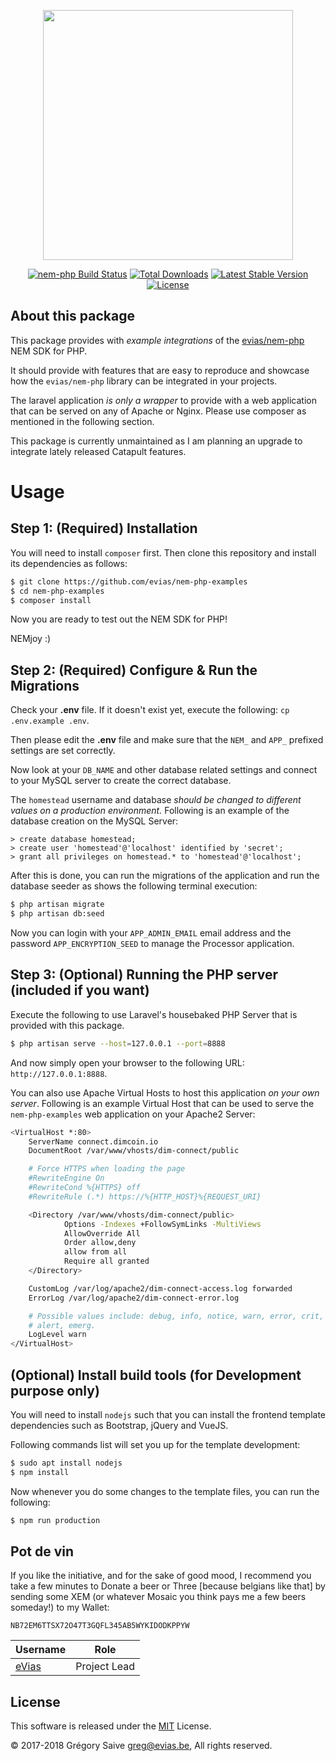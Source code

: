 <p align="center"><img src="https://nem.io/wp-content/themes/nem/img/logo-nem.svg" width="400"></p>

<p align="center">
<a href="https://travis-ci.org/evias/nem-php"><img src="https://travis-ci.org/evias/nem-php.svg" alt="nem-php Build Status"></a>
<a href="https://packagist.org/packages/evias/nem-php"><img src="https://poser.pugx.org/evias/nem-php/d/total.svg" alt="Total Downloads"></a>
<a href="https://packagist.org/packages/evias/nem-php"><img src="https://poser.pugx.org/evias/nem-php/v/stable.svg" alt="Latest Stable Version"></a>
<a href="https://packagist.org/packages/evias/nem-php"><img src="https://poser.pugx.org/evias/nem-php/license.svg" alt="License"></a>
</p>

## About this package

This package provides with *example integrations* of the [evias/nem-php](https://github.com/evias/nem-php) NEM SDK for PHP.

It should provide with features that are easy to reproduce and showcase how the `evias/nem-php` library can be integrated in your projects.

The laravel application *is only a wrapper* to provide with a web application that can be served on any of Apache or Nginx. Please use composer as mentioned in the following section.

This package is currently unmaintained as I am planning an upgrade to integrate lately released Catapult features.

# Usage

## Step 1: (Required) Installation

You will need to install `composer` first. Then clone this repository and install its dependencies as follows:

```bash
$ git clone https://github.com/evias/nem-php-examples
$ cd nem-php-examples
$ composer install
```

Now you are ready to test out the NEM SDK for PHP!

NEMjoy :)

## Step 2: (Required) Configure & Run the Migrations

Check your **.env** file. If it doesn't exist yet, execute the following: `cp .env.example .env`.

Then please edit the **.env** file and make sure that the `NEM_` and `APP_` prefixed settings are set correctly.

Now look at your `DB_NAME` and other database related settings and connect to your MySQL server to create the correct database.

The `homestead` username and database *should be changed to different values on a production environment.* Following is an example of the database creation on the MySQL Server:

```mysql
> create database homestead;
> create user 'homestead'@'localhost' identified by 'secret';
> grant all privileges on homestead.* to 'homestead'@'localhost';
```

After this is done, you can run the migrations of the application and run the database seeder as shows the following terminal execution:

```bash
$ php artisan migrate
$ php artisan db:seed
```

Now you can login with your `APP_ADMIN_EMAIL` email address and the password `APP_ENCRYPTION_SEED` to manage the Processor application.

## Step 3: (Optional) Running the PHP server (included if you want)

Execute the following to use Laravel's housebaked PHP Server that is provided with this package.

```bash
$ php artisan serve --host=127.0.0.1 --port=8888
```

And now simply open your browser to the following URL: `http://127.0.0.1:8888`.

You can also use Apache Virtual Hosts to host this application *on your own server*. Following is an example Virtual Host that can be used to serve the `nem-php-examples` web application on your Apache2 Server:

```bash
<VirtualHost *:80>
    ServerName connect.dimcoin.io
    DocumentRoot /var/www/vhosts/dim-connect/public

    # Force HTTPS when loading the page
    #RewriteEngine On
    #RewriteCond %{HTTPS} off
    #RewriteRule (.*) https://%{HTTP_HOST}%{REQUEST_URI}

    <Directory /var/www/vhosts/dim-connect/public>
            Options -Indexes +FollowSymLinks -MultiViews
            AllowOverride All
            Order allow,deny
            allow from all
            Require all granted
    </Directory>

    CustomLog /var/log/apache2/dim-connect-access.log forwarded
    ErrorLog /var/log/apache2/dim-connect-error.log

    # Possible values include: debug, info, notice, warn, error, crit,
    # alert, emerg.
    LogLevel warn
</VirtualHost>
```

## (Optional) Install build tools (for Development purpose only)

You will need to install `nodejs` such that you can install the frontend template dependencies such as Bootstrap, jQuery and VueJS.

Following commands list will set you up for the template development:

```bash
$ sudo apt install nodejs
$ npm install
```

Now whenever you do some changes to the template files, you can run the following: 

```bash
$ npm run production
```

## Pot de vin

If you like the initiative, and for the sake of good mood, I recommend you take a few minutes to Donate a beer or Three [because belgians like that] by sending some XEM (or whatever Mosaic you think pays me a few beers someday!) to my Wallet:

    NB72EM6TTSX72O47T3GQFL345AB5WYKIDODKPPYW

| Username | Role |
| --- | --- |
| [eVias](https://github.com/evias) | Project Lead |

## License

This software is released under the [MIT](LICENSE) License.

© 2017-2018 Grégory Saive <greg@evias.be>, All rights reserved.
